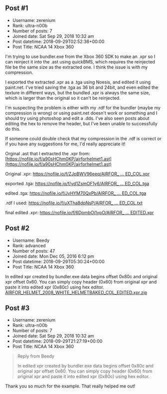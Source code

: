 ## Post #1
- Username: zerenium
- Rank: ultra-n00b
- Number of posts: 7
- Joined date: Sat Sep 29, 2018 10:32 am
- Post datetime: 2018-09-29T02:52:36+00:00
- Post Title: NCAA 14 Xbox 360

I'm trying to use bundler.exe from the Xbox 360 SDK to make an .xpr so I can reinject it into the .ast using quickBMS, which requires the reinjected file be the same size as the extracted one. I think the issue is with my compression.

I exported the extracted .xpr as a .tga using Noesis, and edited it using paint.net. I've tried saving the .tga as 36 bit and 24bit, and even edited the texture in different ways, but the bundled .xpr is always the same size, which is larger than the original so it can't be reinjected.

I'm suspecting the problem is either with my .rdf for the bundler (maybe my compression is wrong) or using paint.net doesn't work or something and I should try using photoshop and edit a .dds. I've also seen posts about editing the hex to remove the header, but I've been unable to successfully do this.

If someone could double check that my compression in the .rdf is correct or if you have any suggestions for me, I'd really appreciate it!

Orginal .ast that I extracted the .xpr from:
[https://nofile.io/f/a90sHChm0KP/airforhelmet1.ast](https://nofile.io/f/a90sHChm0KP/airforhelmet1.ast)

Original .xpr:
[https://nofile.io/f/ZJpBWV96eeq/AIRFOR_ ... ED_COL.xpr](https://nofile.io/f/ZJpBWV96eeq/AIRFOR_HELMET_2008_WHITE_HELMETBAKED_COL.xpr)

exported .tga:
[https://nofile.io/f/yd1ZsmOF1y6/AIRFOR_ ... ED_COL.tga](https://nofile.io/f/yd1ZsmOF1y6/AIRFOR_HELMET_2008_WHITE_HELMETBAKED_COL.tga)

edited .tga:
[https://nofile.io/f/JvHYM70QxPb/AIRFOR_ ... ED_COL.tga](https://nofile.io/f/JvHYM70QxPb/AIRFOR_HELMET_2008_WHITE_HELMETBAKED_COL.tga)

.rdf I used:
[https://nofile.io/f/uXTha8dpNsP/AIRFOR_ ... ED_COL.txt](https://nofile.io/f/uXTha8dpNsP/AIRFOR_HELMET_2008_WHITE_HELMETBAKED_COL.txt)

final edited .xpr:
[https://nofile.io/f/6DpmbOj1vpO/AIRFOR_ ... EDITED.xpr](https://nofile.io/f/6DpmbOj1vpO/AIRFOR_HELMET_2008_WHITE_HELMETBAKED_COL_EDITED.xpr)
## Post #2
- Username: Beedy
- Rank: advanced
- Number of posts: 47
- Joined date: Mon Dec 05, 2016 6:12 pm
- Post datetime: 2018-09-29T05:30:24+00:00
- Post Title: NCAA 14 Xbox 360

In edited xpr created by bundler.exe data begins offset 0x80c and original xpr offset 0x60. You can simply copy header (0x60) from original xpr and paste it into edited xpr (0x80c) using hex editor.
[AIRFOR_HELMET_2008_WHITE_HELMETBAKED_COL_EDITED.xpr.zip](https://xentaxbackup.github.io/file/14947_AIRFOR_HELMET_2008_WHITE_HELMETBAKED_COL_EDITED.xpr.zip)
## Post #3
- Username: zerenium
- Rank: ultra-n00b
- Number of posts: 7
- Joined date: Sat Sep 29, 2018 10:32 am
- Post datetime: 2018-09-29T21:27:19+00:00
- Post Title: NCAA 14 Xbox 360

> Reply from Beedy
>
> In edited xpr created by bundler.exe data begins offset 0x80c and original xpr offset 0x60. You can simply copy header (0x60) from original xpr and paste it into edited xpr (0x80c) using hex editor.

Thank you so much for the example. That really helped me out!

